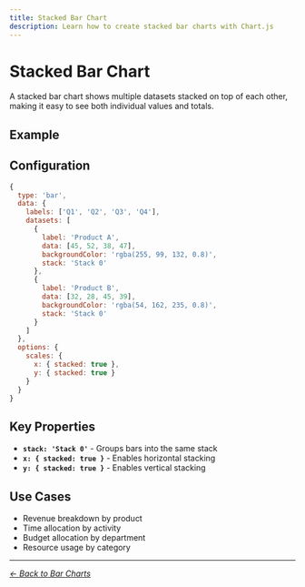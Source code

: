 ```yaml
---
title: Stacked Bar Chart
description: Learn how to create stacked bar charts with Chart.js
---
```


# Stacked Bar Chart

A stacked bar chart shows multiple datasets stacked on top of each other, making it easy to see both individual values and totals.

## Example

<StackedBarChartExample />

<script setup>
import StackedBarChartExample from '../components/StackedBarChartExample.vue'
</script>

## Configuration

```javascript
{
  type: 'bar',
  data: {
    labels: ['Q1', 'Q2', 'Q3', 'Q4'],
    datasets: [
      {
        label: 'Product A',
        data: [45, 52, 38, 47],
        backgroundColor: 'rgba(255, 99, 132, 0.8)',
        stack: 'Stack 0'
      },
      {
        label: 'Product B',
        data: [32, 28, 45, 39],
        backgroundColor: 'rgba(54, 162, 235, 0.8)',
        stack: 'Stack 0'
      }
    ]
  },
  options: {
    scales: {
      x: { stacked: true },
      y: { stacked: true }
    }
  }
}
```

## Key Properties

- **`stack: 'Stack 0'`** - Groups bars into the same stack
- **`x: { stacked: true }`** - Enables horizontal stacking
- **`y: { stacked: true }`** - Enables vertical stacking

## Use Cases

- Revenue breakdown by product
- Time allocation by activity
- Budget allocation by department
- Resource usage by category

---

*[← Back to Bar Charts](/chartjs/bar-charts)*
